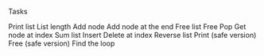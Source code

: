 Tasks

Print list
List length
Add node
Add node at the end
Free list
Free
Pop
Get node at index
Sum list
Insert
Delete at index
Reverse list
Print (safe version)
Free (safe version)
Find the loop
